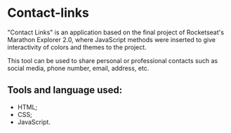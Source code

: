 # Contact-links

"Contact Links" is an application based on the final project of Rocketseat's Marathon Explorer 2.0, where JavaScript methods were inserted to give interactivity of colors and themes to the project.

This tool can be used to share personal or professional contacts such as social media, phone number, email, address, etc.

## Tools and language used:
* HTML;
* CSS;
* JavaScript.
